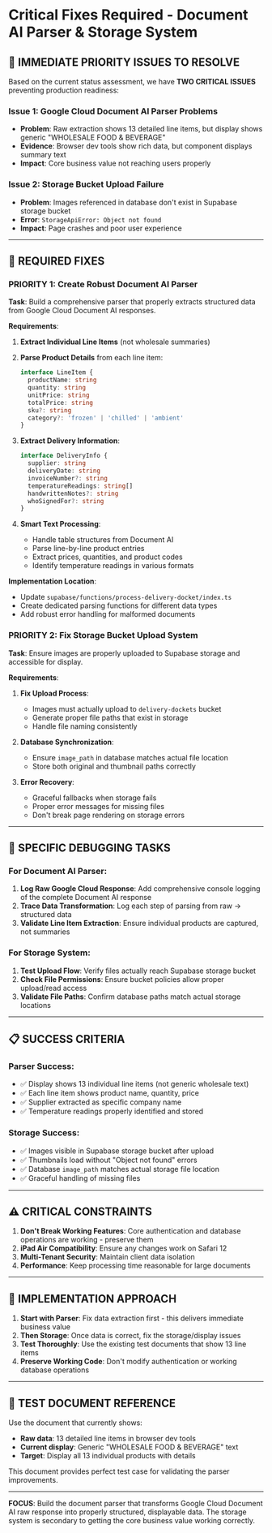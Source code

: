 # Critical Fixes Required - Document AI Parser & Storage System

## 🎯 **IMMEDIATE PRIORITY ISSUES TO RESOLVE**

Based on the current status assessment, we have **TWO CRITICAL ISSUES** preventing production readiness:

### **Issue 1: Google Cloud Document AI Parser Problems** 
- **Problem**: Raw extraction shows 13 detailed line items, but display shows generic "WHOLESALE FOOD & BEVERAGE"
- **Evidence**: Browser dev tools show rich data, but component displays summary text
- **Impact**: Core business value not reaching users properly

### **Issue 2: Storage Bucket Upload Failure**
- **Problem**: Images referenced in database don't exist in Supabase storage bucket
- **Error**: `StorageApiError: Object not found`
- **Impact**: Page crashes and poor user experience

---

## 🔧 **REQUIRED FIXES**

### **PRIORITY 1: Create Robust Document AI Parser**

**Task**: Build a comprehensive parser that properly extracts structured data from Google Cloud Document AI responses.

**Requirements**:
1. **Extract Individual Line Items** (not wholesale summaries)
2. **Parse Product Details** from each line item:
   ```typescript
   interface LineItem {
     productName: string
     quantity: string
     unitPrice: string
     totalPrice: string
     sku?: string
     category?: 'frozen' | 'chilled' | 'ambient'
   }
   ```

3. **Extract Delivery Information**:
   ```typescript
   interface DeliveryInfo {
     supplier: string
     deliveryDate: string
     invoiceNumber?: string
     temperatureReadings: string[]
     handwrittenNotes?: string
     whoSignedFor?: string
   }
   ```

4. **Smart Text Processing**:
   - Handle table structures from Document AI
   - Parse line-by-line product entries
   - Extract prices, quantities, and product codes
   - Identify temperature readings in various formats

**Implementation Location**: 
- Update `supabase/functions/process-delivery-docket/index.ts`
- Create dedicated parsing functions for different data types
- Add robust error handling for malformed documents

### **PRIORITY 2: Fix Storage Bucket Upload System**

**Task**: Ensure images are properly uploaded to Supabase storage and accessible for display.

**Requirements**:
1. **Fix Upload Process**:
   - Images must actually upload to `delivery-dockets` bucket
   - Generate proper file paths that exist in storage
   - Handle file naming consistently

2. **Database Synchronization**:
   - Ensure `image_path` in database matches actual file location
   - Store both original and thumbnail paths correctly

3. **Error Recovery**:
   - Graceful fallbacks when storage fails
   - Proper error messages for missing files
   - Don't break page rendering on storage errors

---

## 🎯 **SPECIFIC DEBUGGING TASKS**

### **For Document AI Parser**:
1. **Log Raw Google Cloud Response**: Add comprehensive console logging of the complete Document AI response
2. **Trace Data Transformation**: Log each step of parsing from raw → structured data
3. **Validate Line Item Extraction**: Ensure individual products are captured, not summaries

### **For Storage System**:
1. **Test Upload Flow**: Verify files actually reach Supabase storage bucket
2. **Check File Permissions**: Ensure bucket policies allow proper upload/read access
3. **Validate File Paths**: Confirm database paths match actual storage locations

---

## 📋 **SUCCESS CRITERIA**

### **Parser Success**:
- ✅ Display shows 13 individual line items (not generic wholesale text)
- ✅ Each line item shows product name, quantity, price
- ✅ Supplier extracted as specific company name
- ✅ Temperature readings properly identified and stored

### **Storage Success**:
- ✅ Images visible in Supabase storage bucket after upload
- ✅ Thumbnails load without "Object not found" errors  
- ✅ Database `image_path` matches actual storage file location
- ✅ Graceful handling of missing files

---

## ⚠️ **CRITICAL CONSTRAINTS**

1. **Don't Break Working Features**: Core authentication and database operations are working - preserve them
2. **iPad Air Compatibility**: Ensure any changes work on Safari 12
3. **Multi-Tenant Security**: Maintain client data isolation
4. **Performance**: Keep processing time reasonable for large documents

---

## 🚀 **IMPLEMENTATION APPROACH**

1. **Start with Parser**: Fix data extraction first - this delivers immediate business value
2. **Then Storage**: Once data is correct, fix the storage/display issues
3. **Test Thoroughly**: Use the existing test documents that show 13 line items
4. **Preserve Working Code**: Don't modify authentication or working database operations

---

## 📄 **TEST DOCUMENT REFERENCE**

Use the document that currently shows:
- **Raw data**: 13 detailed line items in browser dev tools
- **Current display**: Generic "WHOLESALE FOOD & BEVERAGE" text
- **Target**: Display all 13 individual products with details

This document provides perfect test case for validating the parser improvements.

---

**FOCUS**: Build the document parser that transforms Google Cloud Document AI raw response into properly structured, displayable data. The storage system is secondary to getting the core business value working correctly.